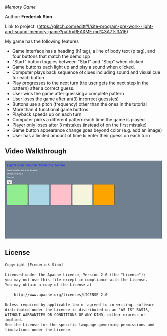  *Memory Game*


Author: **Frederick Sion**

Link to project: (https://glitch.com/edit/#!/site-program-pre-work--light-and-sound-memory-game?path=README.md%3A7%3A16)


My game has the following features

* Game interface has a heading (h1 tag), a line of body text (p tag), and four buttons that match the demo app
* "Start" button toggles between "Start" and "Stop" when clicked. 
* Game buttons each light up and play a sound when clicked. 
* Computer plays back sequence of clues including sound and visual cue for each button
* Play progresses to the next turn (the user gets the next step in the pattern) after a correct guess. 
* User wins the game after guessing a complete pattern
* User loses the game after an(3) incorrect guess(es)
* Buttons use a pitch (frequency) other than the ones in the tutorial
* More than 4 functional game buttons
* Playback speeds up on each turn
* Computer picks a different pattern each time the game is played
* Player only loses after 3 mistakes (instead of on the first mistake)
* Game button appearance change goes beyond color (e.g. add an image)
* User has a limited amount of time to enter their guess on each turn

## Video Walkthrough

<img src= 'sitestory.gif'/>


## License

    Copyright [Frederick Sion]

    Licensed under the Apache License, Version 2.0 (the "License");
    you may not use this file except in compliance with the License.
    You may obtain a copy of the License at

        http://www.apache.org/licenses/LICENSE-2.0

    Unless required by applicable law or agreed to in writing, software
    distributed under the License is distributed on an "AS IS" BASIS,
    WITHOUT WARRANTIES OR CONDITIONS OF ANY KIND, either express or implied.
    See the License for the specific language governing permissions and
    limitations under the License.
